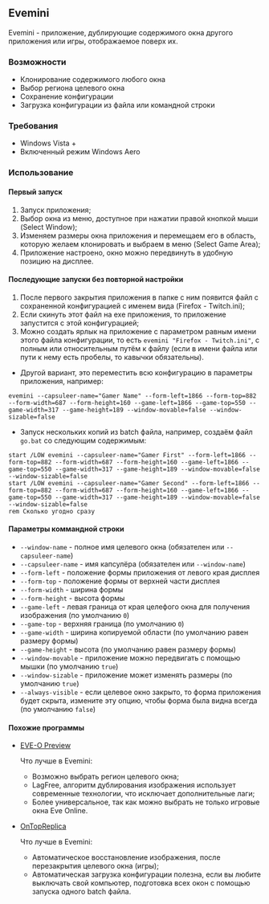 ## Evemini

Evemini - приложение, дублирующие содержимого окна другого приложения или игры, отображаемое поверх их.

### Возможности

- Клонирование содержимого любого окна
- Выбор региона целевого окна
- Сохранение конфигурации
- Загрузка конфигурации из файла или командной строки

### Требования

- Windows Vista +
- Включенный режим Windows Aero

### Использование

#### Первый запуск

1. Запуск приложения;
2. Выбор окна из меню, доступное при нажатии правой кнопкой мыши (Select Window);
3. Изменяем размеры окна приложения и перемещаем его в область, которую желаем клонировать и выбраем в меню (Select Game Area);
4. Приложение настроено, окно можно передвинуть в удобную позицию на дисплее.

#### Последующие запуски без повторной настройки

1. После первого закрытия приложения в папке с ним появится файл с сохраненной конфигурацией с именем вида (Firefox - Twitch.ini);
2. Если скинуть этот файл на exe приложения, то приложение запустится с этой конфигурацией;
3. Можно создать ярлык на приложение с параметром равным имени этого файла конфигурации, то есть `evemini "Firefox - Twitch.ini"`, с полным или относительным путём к файлу (если в имени файла или пути к нему есть пробелы, то кавычки обязательны).

- Другой вариант, это переместить всю конфигурацию в параметры приложения, например:

```
evemini --capsuleer-name="Gamer Name" --form-left=1866 --form-top=882 --form-width=687 --form-height=160 --game-left=1866 --game-top=550 --game-width=317 --game-height=189 --window-movable=false --window-sizable=false
```

- Запуск нескольких копий из batch файла, например, создаём файл `go.bat` со следующим содержимым:

```
start /LOW evemini --capsuleer-name="Gamer First" --form-left=1866 --form-top=882 --form-width=687 --form-height=160 --game-left=1866 --game-top=550 --game-width=317 --game-height=189 --window-movable=false --window-sizable=false
start /LOW evemini --capsuleer-name="Gamer Second" --form-left=1866 --form-top=882 --form-width=687 --form-height=160 --game-left=1866 --game-top=550 --game-width=317 --game-height=189 --window-movable=false --window-sizable=false
rem Сколько угодно сразу
```

#### Параметры коммандной строки

- `--window-name` - полное имя целевого окна (обязателен или `--capsuleer-name`)
- `--capsuleer-name` - имя капсулёра (обязателен или `--window-name`)
- `--form-left` - положение формы приложения от левого края дисплея
- `--form-top` - положение формы от верхней части дисплея
- `--form-width` - ширина формы
- `--form-height` - высота формы
- `--game-left` - левая граница от края целефого окна для получения изображения (по умолчанию `0`)
- `--game-top` - верхняя граница (по умолчанию `0`)
- `--game-width` - ширина копируемой области (по умолчанию равен размеру формы)
- `--game-height` - высота (по умолчанию равен размеру формы)
- `--window-movable` - приложение можно передвигать с помощью мышки (по умолчанию `true`)
- `--window-sizable` - приложение может изменять размеры (по умолчанию `true`)
- `--always-visible` - если целевое окно закрыто, то форма приложения будет скрыта, измените эту опцию, чтобы форма была видна всегда (по умолчанию `false`)

#### Похожие программы

- [EVE-O Preview](https://github.com/Phrynohyas/eve-o-preview)

  Что лучше в Evemini:
  - Возможно выбрать регион целевого окна;
  - LagFree, алгоритм дублирования изображения использует современные технологии, что исключает дополнительные лаги;
  - Более универсальное, так как можно выбрать не только игровые окна Eve  Online.
- [OnTopReplica](https://github.com/LorenzCK/OnTopReplica)

  Что лучше в Evemini:
  - Автоматическое восстановление изображения, после перезакрытия целевого окна (игры);
  - Автоматическая загрузка конфигурации полезна, если вы любите выключать свой компьютер, подготовка всех окон с помощью запуска одного batch файла.
